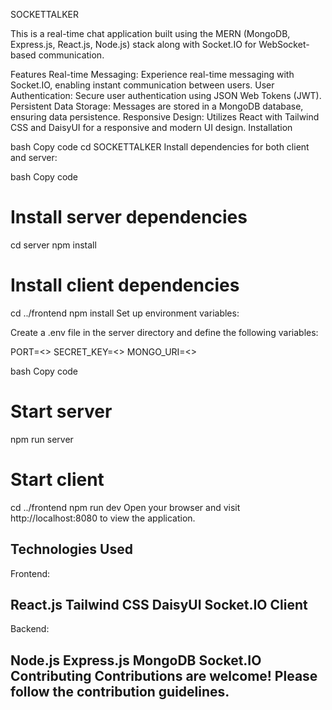
SOCKETTALKER

This is a real-time chat application built using the MERN (MongoDB, Express.js, React.js, Node.js) stack along with Socket.IO for WebSocket-based communication.

Features
Real-time Messaging: Experience real-time messaging with Socket.IO, enabling instant communication between users.
User Authentication: Secure user authentication using JSON Web Tokens (JWT).
Persistent Data Storage: Messages are stored in a MongoDB database, ensuring data persistence.
Responsive Design: Utilizes React with Tailwind CSS and DaisyUI for a responsive and modern UI design.
Installation



bash
Copy code
cd SOCKETTALKER
Install dependencies for both client and server:

bash
Copy code
# Install server dependencies
cd server
npm install

# Install client dependencies
cd ../frontend
npm install
Set up environment variables:

Create a .env file in the server directory and define the following variables:

PORT=<>
SECRET_KEY=<>
MONGO_URI=<>

bash
Copy code
# Start server
npm run server

# Start client
cd ../frontend
npm run dev
Open your browser and visit http://localhost:8080 to view the application.

Technologies Used
-------------------
Frontend:

React.js
Tailwind CSS
DaisyUI
Socket.IO Client
-------------------
Backend:

Node.js
Express.js
MongoDB
Socket.IO
Contributing
Contributions are welcome! Please follow the contribution guidelines.
---------------------------------------------------------------------
